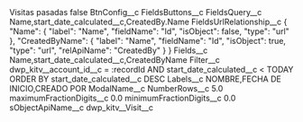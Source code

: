 <?xml version="1.0" encoding="UTF-8"?>
<CustomMetadata xmlns="http://soap.sforce.com/2006/04/metadata" xmlns:xsi="http://www.w3.org/2001/XMLSchema-instance" xmlns:xsd="http://www.w3.org/2001/XMLSchema">
    <label>Visitas pasadas</label>
    <protected>false</protected>
    <values>
        <field>BtnConfig__c</field>
        <value xsi:nil="true"/>
    </values>
    <values>
        <field>FieldsButtons__c</field>
        <value xsi:nil="true"/>
    </values>
    <values>
        <field>FieldsQuery__c</field>
        <value xsi:type="xsd:string">Name,start_date_calculated__c,CreatedBy.Name </value>
    </values>
    <values>
        <field>FieldsUrlRelationship__c</field>
        <value xsi:type="xsd:string">{
    &quot;Name&quot;: {
        &quot;label&quot;: &quot;Name&quot;,
        &quot;fieldName&quot;: &quot;Id&quot;,
        &quot;isObject&quot;: false,
        &quot;type&quot;: &quot;url&quot;
    },
    &quot;CreatedByName&quot;: {
        &quot;label&quot;: &quot;Name&quot;,
        &quot;fieldName&quot;: &quot;Id&quot;,
        &quot;isObject&quot;: true,
        &quot;type&quot;: &quot;url&quot;,
        &quot;relApiName&quot;: &quot;CreatedBy&quot;
    }
}</value>
    </values>
    <values>
        <field>Fields__c</field>
        <value xsi:type="xsd:string">Name,start_date_calculated__c,CreatedByName</value>
    </values>
    <values>
        <field>Filter__c</field>
        <value xsi:type="xsd:string">dwp_kitv__account_id__c = :recordId AND start_date_calculated__c &lt; TODAY ORDER BY start_date_calculated__c DESC</value>
    </values>
    <values>
        <field>Labels__c</field>
        <value xsi:type="xsd:string">NOMBRE,FECHA DE INICIO,CREADO POR</value>
    </values>
    <values>
        <field>ModalName__c</field>
        <value xsi:nil="true"/>
    </values>
    <values>
        <field>NumberRows__c</field>
        <value xsi:type="xsd:double">5.0</value>
    </values>
    <values>
        <field>maximumFractionDigits__c</field>
        <value xsi:type="xsd:double">0.0</value>
    </values>
    <values>
        <field>minimumFractionDigits__c</field>
        <value xsi:type="xsd:double">0.0</value>
    </values>
    <values>
        <field>sObjectApiName__c</field>
        <value xsi:type="xsd:string">dwp_kitv__Visit__c</value>
    </values>
</CustomMetadata>
